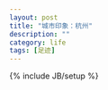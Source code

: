 ```yaml
---
layout: post
title: "城市印象：杭州"
description: ""
category: life
tags: [足迹]
---
```

{% include JB/setup %}
